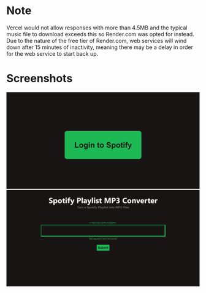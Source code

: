 # Note
Vercel would not allow responses with more than 4.5MB and the typical music file to download exceeds this so Render.com was opted for instead.
Due to the nature of the free tier of Render.com, web services will wind down after 15 minutes of inactivity, meaning there may be a delay in order for the web service to start back up.

# Screenshots
![alt text](screenshot1.png)
![alt text](screenshot2.png)
